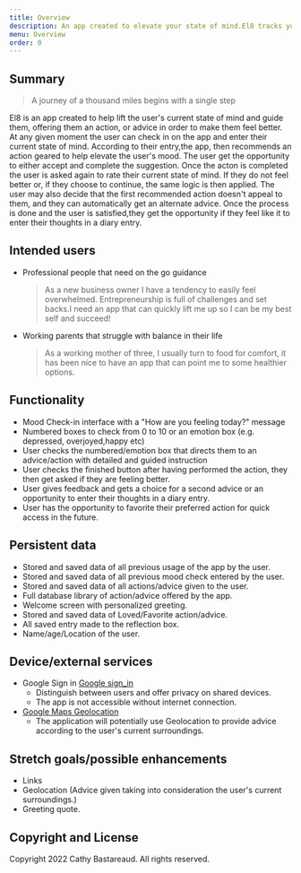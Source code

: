 ```yaml
---
title: Overview
description: An app created to elevate your state of mind.El8 tracks your mood and offers you concrete advice to help you feel better, one step at a time.
menu: Overview
order: 0
---
```


## Summary

> A journey of a thousand miles begins with a single step

El8 is an app created to help lift the user's current state of mind and guide them, offering them an action, or advice in order to make them feel better.
At any given moment the user can check in on the app and enter their current state of mind. According to their entry,the app, then recommends an action geared to help elevate the user's mood.
The user get the opportunity to either accept and complete the suggestion. Once the acton is completed the user is asked again to rate their current state of mind. If they do not feel better or, if they choose to continue, the same logic is then applied.
The user may also decide that the first recommended action doesn't appeal to them, and they can automatically get an alternate advice.
Once the process is done and the user is satisfied,they get the opportunity if they feel like it to enter their thoughts in a diary entry.
## Intended users

- Professional people that need on the go guidance
  > As a new business owner I have a tendency to easily feel overwhelmed. Entrepreneurship is full of challenges and set backs.I need an app that can quickly lift me up so I can be my best self and succeed! 
- Working parents that struggle with balance in their life
  > As a working mother of three, I usually turn to food for comfort, it has been nice to have an app that can point me to some healthier options. 
 
## Functionality

- Mood Check-in interface with a "How are you feeling today?" message
- Numbered boxes to check from 0 to 10 or an emotion box (e.g. depressed, overjoyed,happy etc)
- User checks the numbered/emotion box that directs them to an advice/action with detailed and guided instruction
- User checks the finished button after having performed the action, they then get asked if they are feeling better.
- User gives feedback and gets a choice for a second advice or an opportunity to enter their thoughts in a diary entry.
- User has the opportunity to favorite their preferred action for quick access in the future.

## Persistent data

- Stored and saved data of all previous usage of the app by the user.
- Stored and saved data of all previous mood check entered by the user.
- Stored and saved data of all actions/advice given to the user.
- Full database library of action/advice offered by the app.
- Welcome screen with personalized greeting.
- Stored and saved data of Loved/Favorite action/advice.
- All saved entry made to the reflection box.
- Name/age/Location of the user.


## Device/external services

- Google Sign in
  [Google sign_in](https://developers.google.com/identity/sign-in/android/start-integrating)
  - Distinguish between users and offer privacy on shared devices.
  - The app is not accessible without internet connection.
- [Google Maps Geolocation](https://developers.google.com/maps/documentation/geolocation/overview)
  - The application will potentially use Geolocation to provide advice according to the user's current surroundings.
  
## Stretch goals/possible enhancements 

- Links
- Geolocation (Advice given taking into consideration the user's current surroundings.)
- Greeting quote.

## Copyright and License

Copyright 2022 Cathy Bastareaud. All rights reserved.

